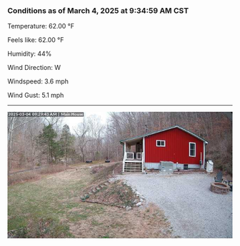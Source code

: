 ### Conditions as of March 4, 2025 at 9:34:59 AM CST 

Temperature: 62.00 &deg;F

Feels like: 62.00 &deg;F

Humidity: 44%

Wind Direction: W

Windspeed: 3.6 mph

Wind Gust: 5.1 mph

---

<img src="./images/latest.jpeg"/>

